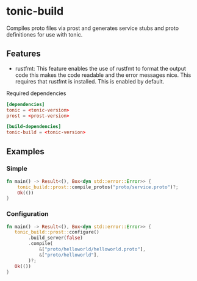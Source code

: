 # tonic-build

Compiles proto files via prost and generates service stubs and proto definitiones for use with tonic.

## Features

- rustfmt: This feature enables the use of rustfmt to format the output code this makes the code readable and the error messages nice. This requires that rustfmt is installed. This is enabled by default.

Required dependencies

```toml
[dependencies]
tonic = <tonic-version>
prost = <prost-version>

[build-dependencies]
tonic-build = <tonic-version>
```

## Examples

### Simple

```rust
fn main() -> Result<(), Box<dyn std::error::Error>> {
    tonic_build::prost::compile_protos("proto/service.proto")?;
    Ok(())
}
```

### Configuration

```rust
fn main() -> Result<(), Box<dyn std::error::Error>> {
   tonic_build::prost::configure()
        .build_server(false)
        .compile(
            &["proto/helloworld/helloworld.proto"],
            &["proto/helloworld"],
        )?;
   Ok(())
}
```
